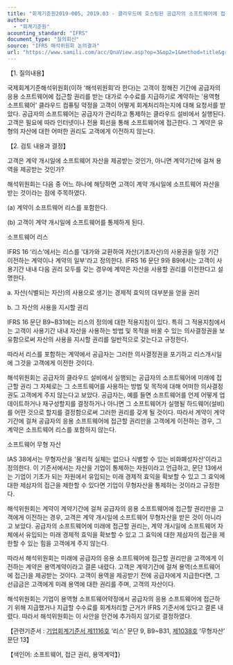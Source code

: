 ```yaml
---
title: "회계기준원2019-005, 2019.03 - 클라우드에 호스팅된 공급자의 소프트웨어에 접근할 수 있는 고객의 권리(IAS 38 ‘무형자산’)"
author:
  - "회계기준원"
acounting_standard: "IFRS"
document_type: "질의회신"
source: "IFRS 해석위원회 논의결과"
url: "https://www.samili.com/acc/QnaView.asp?op=3&op2=1&method=title&group=2123-15;1&orgcode=2&searchword=&page=6&code=%ED%9A%8C%EA%B3%84%EA%B8%B0%EC%A4%80%EC%9B%902019%2D005%3A20190331"
---
```

【1. 질의내용】

국제회계기준해석위원회(이하 ‘해석위원회’라 한다)는 고객이 정해진 기간에 공급자의 응용 소프트웨어에 접근할 권리를 받는 대가로 수수료를 지급하기로 계약하는 '용역형 소프트웨어' 클라우드 컴퓨팅 약정을 고객이 어떻게 회계처리하는지에 대해 요청서를 받았다. 공급자의 소프트웨어는 공급자가 관리하고 통제하는 클라우드 설비에서 실행된다. 고객은 필요에 따라 인터넷이나 전용 회선을 통해 소프트웨어에 접근한다. 그 계약은 유형의 자산에 대한 어떠한 권리도 고객에게 이전하지 않는다.

  

【2. 검토 내용과 결정】

고객은 계약 개시일에 소프트웨어 자산을 제공받는 것인가, 아니면 계약기간에 걸쳐 용역을 제공받는 것인가?

해석위원회는 다음 중 어느 하나에 해당하면 고객이 계약 개시일에 소프트웨어 자산을 받는 것이라는 점에 주목하였다.

(a) 계약이 소프트웨어 리스를 포함한다.

(b) 고객이 계약 개시일에 소프트웨어를 통제하게 된다.

소프트웨어 리스

IFRS 16 ‘리스’에서는 리스를 '대가와 교환하여 자산(기초자산)의 사용권을 일정 기간 이전하는 계약이나 계약의 일부'라고 정의한다. IFRS 16 문단 9와 B9에서는 고객이 사용기간 내내 다음 권리 모두를 갖는 경우에 계약은 자산을 사용할 권리를 이전한다고 설명한다.

a. 자산(식별되는 자산)의 사용으로 생기는 경제적 효익의 대부분을 얻을 권리

b. 그 자산의 사용을 지시할 권리

IFRS 16 문단 B9~B31에는 리스의 정의에 대한 적용지침이 있다. 특히 그 적용지침에서는 고객이 사용기간 내내 자산을 사용하는 방법 및 목적을 바꿀 수 있는 의사결정권을 보유함으로써 자산의 사용을 지시할 권리를 일반적으로 갖는다고 규정한다.

따라서 리스를 포함하는 계약에서 공급자는 그러한 의사결정권을 포기하고 리스개시일에 그것을 고객에게 이전한 것이다.

해석위원회는 공급자의 클라우드 설비에서 실행되는 공급자의 소프트웨어에 미래에 접근할 권리 그 자체로는 그 소프트웨어를 사용하는 방법 및 목적에 대해 어떠한 의사결정권도 고객에게 주지 않는다고 보았다. 공급자는, 예를 들면 소프트웨어를 언제 어떻게 업데이트하거나 재구성할지를 결정하거나 아니면 그 소프트웨어가 실행될 하드웨어(설비)를 어떤 것으로 할지를 결정함으로써 그러한 권리를 갖게 될 것이다. 따라서 계약이 계약기간에 걸쳐 공급자의 응용 소프트웨어에 접근할 권리만을 고객에게 이전하는 경우, 그 계약은 소프트웨어 리스를 포함하지 않는다.

소프트웨어 무형 자산

IAS 38에서는 무형자산을 '물리적 실체는 없으나 식별할 수 있는 비화폐성자산'이라고 정의한다. 이 기준서에서는 자산을 기업이 통제하는 자원이라고 언급하고, 문단 13에서는 기업이 기초가 되는 자원에서 유입되는 미래 경제적 효익을 확보할 수 있고 그 효익에 대한 제삼자의 접근을 제한할 수 있다면 기업이 무형자산을 통제하는 것이라고 규정한다.

해석위원회는 계약이 계약기간에 걸쳐 공급자의 응용 소프트웨어에 접근할 권리만을 고객에게 이전하는 경우, 고객은 계약 개시일에 소프트웨어 무형자산을 받은 것이 아니라고 보았다. 공급자의 소프트웨어에 미래에 접근할 권리는, 계약 개시일에 소프트웨어 자체에서 유입되는 미래 경제적 효익을 확보할 수 있고 그 효익에 대한 제삼자의 접근을 제한할 수 있는 힘을 고객에게 주지 않는다.

따라서 해석위원회는 미래에 공급자의 응용 소프트웨어에 접근할 권리만을 고객에게 이전하는 계약은 용역계약이라고 결론 내렸다. 고객은 계약기간에 걸쳐 용역(소프트웨어에 접근)을 제공받는 것이다. 고객이 용역을 제공받기 전에 공급자에게 지급한다면, 그 선급금은 고객에게 미래 용역에 대한 권리를 주며, 고객의 자산이다.

해석위원회는 기업이 용역형 소프트웨어약정에서 공급자의 응용 소프트웨어에 접근하기 위해 지급했거나 지급할 수수료를 회계처리할 근거가 IFRS 기준서에 있다고 결론 내렸다. 따라서 해석위원회는 이 사안을 안건에 추가하지 않기로 결정하였다.

  

【관련기준서 : [기업회계기준서 제1116호](https://www.samili.com/acc/) ‘리스’ 문단 9, B9~B31, [제1038호](https://www.samili.com/acc/) ‘무형자산’ 문단 13】

【색인어: 소프트웨어, 접근 권리, 용역계약】}